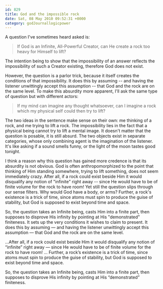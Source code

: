 ```yaml
---
id: 829
title: God and the impossible rock
date: Sat, 08 May 2010 09:52:31 +0000
category: godJournallogicpower
---
```


A question I've sometimes heard asked is:

> If God is an Infinite, All-Powerful Creator, can He create a rock too heavy for Himself to lift?

The intention being to show that the impossibility of an answer reflects the impossibility of such a Creator existing, therefore God does not exist.

However, the question is a parlor trick, because it itself creates the conditions of that impossibility.  It does this by assuming -- and having the listener unwittingly accept this assumption -- that God and the rock are on the same level.  To make this absurdity more apparent, I'll ask the same type of question but with different actors:

> If my mind can imagine any thought whatsoever, can I imagine a rock which my physical self could then try to lift?

The two ideas in the sentence make sense on their own: me thinking of a rock, and me trying to lift a rock.  The impossibility lies in the fact that a physical being cannot try to lift a mental image.  It doesn't matter that the question is posable, it is still absurd.  The two objects exist in separate categories, whose only combining agent is the imagination of the listener.  It's like asking if a sound smells funny, or the light of the moon tastes good tonight.

I think a reason why this question has gained more credence is that its absurdity is not obvious.  God is often anthropomorphized to the point that thinking of Him standing somewhere, trying to lift something, does not seem immediately crazy.  After all, if a rock could exist beside Him it would disqualify any notion of "infinite" right away -- since He would have to be of finite volume for the rock to have room!  Yet still the question slips through our sense filters.  Why would God have a body, or arms?  Further, a rock's existence is a trick of time, since atoms must spin to produce the guise of stability, but God is supposed to exist beyond time and space.

So, the question takes an Infinite being, casts Him into a finite part, then supposes to disprove His infinity by pointing at His "demonstrated" finiteness.  It sets up the very conditions it wishes to claim to present.
It does this by assuming &#8212; and having the listener unwittingly accept this assumption &#8212; that God and the rock are on the same level.  

...After all, if a rock could exist beside Him it would disqualify any notion of &#8220;infinite&#8221; right away &#8212; since He would have to be of finite volume for the rock to have room!  ...  Further, a rock&#8217;s existence is a trick of time, since atoms must spin to produce the guise of stability, but God is supposed to exist beyond time and space. 


 So, the question takes an Infinite being, casts Him into a finite part, then supposes to disprove His infinity by pointing at His &#8220;demonstrated&#8221; finiteness.  

